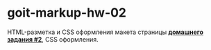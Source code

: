 # goit-markup-hw-02

HTML-разметка и CSS оформления макета страницы
[**домашнего задания #2**](<https://www.figma.com/file/oTYBECAN79dXy19hzWObO4/Web-Studio-(Version-2.1)?node-id=1%3A94>),
CSS оформления.

